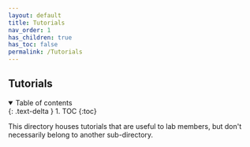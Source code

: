 ```yaml
---
layout: default
title: Tutorials 
nav_order: 1
has_children: true
has_toc: false
permalink: /Tutorials
---
```


## Tutorials

<details open markdown="block">

  <summary>
    Table of contents
  </summary>
  {: .text-delta }
1. TOC
{:toc}

</details>

This directory houses tutorials that are useful to lab members, but don't necessarily belong to another sub-directory.

